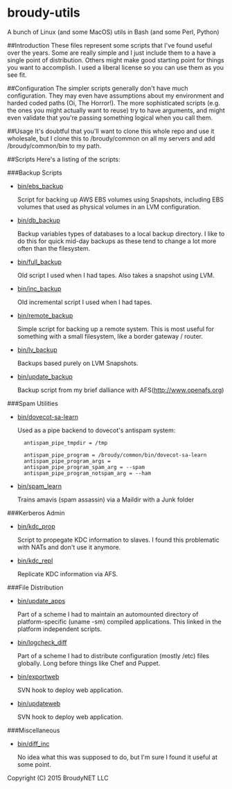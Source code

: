 # broudy-utils
A bunch of Linux (and some MacOS) utils in Bash (and some Perl, Python)

##Introduction
These files represent some scripts that I've found useful over the years. Some
are really simple and I just include them to a have a single point of
distribution. Others might make good starting point for things you want to
accomplish. I used a liberal license so you can use them as you see fit.

##Configuration
The simpler scripts generally don't have much configuration. They may even have
assumptions about my environment and harded coded paths (Oi, The Horror!). The
more sophisticated scripts (e.g. the ones you might actually want to reuse) try
to have arguments, and might even validate that you're passing something
logical when you call them.

##Usage
It's doubtful that you'll want to clone this whole repo and use it wholesale,
but I clone this to /broudy/common on all my servers and add /broudy/common/bin
to my path.

##Scripts
Here's a listing of the scripts:

###Backup Scripts
  * [bin/ebs_backup](bin/ebs_backup)
  
    Script for backing up AWS EBS volumes using Snapshots, including EBS
    volumes that used as physical volumes in an LVM configuration.

  * [bin/db_backup](bin/db_backup)

    Backup variables types of databases to a local backup directory. I like to
    do this for quick mid-day backups as these tend to change a lot more often
    than the filesystem.

  * [bin/full_backup](bin/full_backup)

    Old script I used when I had tapes. Also takes a snapshot using LVM.

  * [bin/inc_backup](bin/inc_backup)
    
    Old incremental script I used when I had tapes.

  * [bin/remote_backup](bin/remote_backup)

    Simple script for backing up a remote system. This is most useful for
    something with a small filesystem, like a border gateway / router.

  * [bin/lv_backup](bin/lv_backup)

    Backups based purely on LVM Snapshots. 

  * [bin/update_backup](bin/update_backup)
    
    Backup script from my brief dalliance with AFS(http://www.openafs.org)

###Spam Utilities
  * [bin/dovecot-sa-learn](bin/dovecot-sa-learn)

    Used as a pipe backend to dovecot's antispam system:

    ```
      antispam_pipe_tmpdir = /tmp

      antispam_pipe_program = /broudy/common/bin/dovecot-sa-learn
      antispam_pipe_program_args =
      antispam_pipe_program_spam_arg = --spam
      antispam_pipe_program_notspam_arg = --ham
    ```
    
  * [bin/spam_learn](bin/spam_learn)

    Trains amavis (spam assassin) via a Maildir with a Junk folder

###Kerberos Admin
  * [bin/kdc_prop](bin/kdc_prop)

    Script to propegate KDC information to slaves. I found this problematic
    with NATs and don't use it anymore.

  * [bin/kdc_repl](bin/kdc_repl)

    Replicate KDC information via AFS.

###File Distribution

  * [bin/update_apps](bin/update_apps)

    Part of a scheme I had to maintain an automounted directory of
    platform-specific (uname -sm) compiled applications. This linked in the
    platform independent scripts.

  * [bin/logcheck_diff](bin/logcheck_diff)

    Part of a scheme I had to distribute configuration (mostly /etc) files
    globally. Long before things like Chef and Puppet.

  * [bin/exportweb](bin/exportweb)

    SVN hook to deploy web application.

  * [bin/updateweb](bin/updateweb)

    SVN hook to deploy web application.

###Miscellaneous
  * [bin/diff_inc](bin/diff_inc)

    No idea what this was supposed to do, but I'm sure I found it useful at
    some point.


Copyright (C) 2015  BroudyNET LLC
